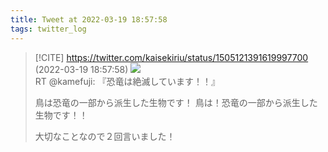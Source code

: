```yaml
---
title: Tweet at 2022-03-19 18:57:58
tags: twitter_log
---
```


> [!CITE] https://twitter.com/kaisekiriu/status/1505121391619997700 (2022-03-19 18:57:58)
> ![](https://twitter.com/kaisekiriu/status/1505121391619997700)
> RT @kamefuji: 『恐竜は絶滅しています！！』
> 
> 鳥は恐竜の一部から派生した生物です！
> 鳥は！恐竜の一部から派生した生物です！！
> 
> 大切なことなので２回言いました！
